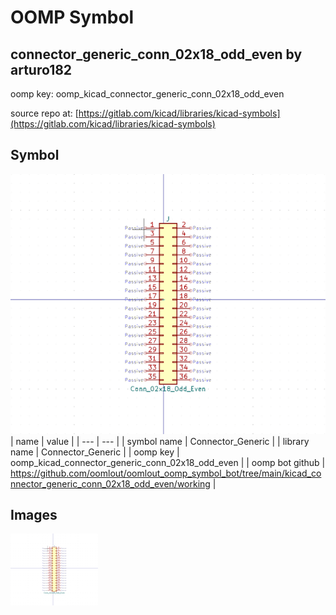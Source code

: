 # OOMP Symbol  
## connector_generic_conn_02x18_odd_even  by arturo182  
  
oomp key: oomp_kicad_connector_generic_conn_02x18_odd_even  
  
source repo at: [https://gitlab.com/kicad/libraries/kicad-symbols](https://gitlab.com/kicad/libraries/kicad-symbols)  
## Symbol  
  
[![working.png](working_600.png)](working.png)  
| name | value | 
| --- | --- | 
| symbol name | Connector_Generic | 
| library name | Connector_Generic | 
| oomp key | oomp_kicad_connector_generic_conn_02x18_odd_even | 
| oomp bot github | https://github.com/oomlout/oomlout_oomp_symbol_bot/tree/main/kicad_connector_generic_conn_02x18_odd_even/working | 
## Images  
  
[![working.png](working_140.png)](working.png)  
